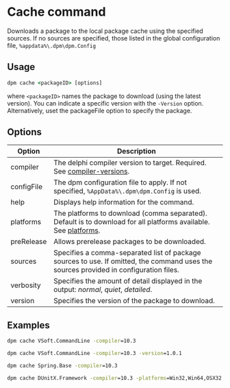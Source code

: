 # Cache command

Downloads a package to the local package cache using the specified sources. If no sources are specified, those listed in the global configuration file, `%appdata%\.dpm\dpm.Config`

## Usage

```bat
dpm cache <packageID> [options]
```

where `<packageID>` names the package to download (using the latest version). You can indicate a specific version with the `-Version` option. Alternatively, uset the packageFile option to specify the package.

## Options

| Option     | Description                                                                                                                           |
| ---------- | ------------------------------------------------------------------------------------------------------------------------------------- |
| compiler   | The delphi compiler version to target. Required. See [compiler-versions](../compiler-versions.md).                                    |
| configFile | The dpm configuration file to apply. If not specified, `%AppData%\.dpm\dpm.Config` is used.                                           |
| help       | Displays help information for the command.                                                                                            |
| platforms  | The platforms to download (comma separated). Default is to download for all platforms available. See [platforms](../platforms.md).    |
| preRelease | Allows prerelease packages to be downloaded.                                                                                          |
| sources    | Specifies a comma-separated list of package sources to use. If omitted, the command uses the sources provided in configuration files. |
| verbosity  | Specifies the amount of detail displayed in the output: _normal_, _quiet_, _detailed_.                                                |
| version    | Specifies the version of the package to download.                                                                                     |

## Examples

```bat
dpm cache VSoft.CommandLine -compiler=10.3

dpm cache VSoft.CommandLine -compiler=10.3 -version=1.0.1

dpm cache Spring.Base -compiler=10.3

dpm cache DUnitX.Framework -compiler=10.3 -platforms=Win32,Win64,OSX32
```
